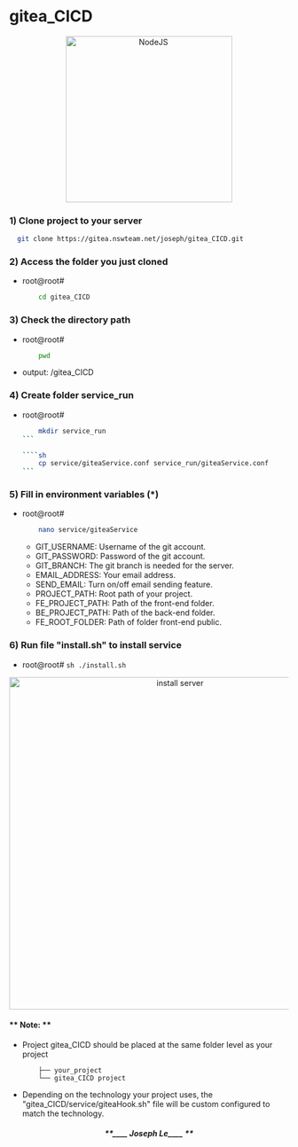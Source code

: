 # gitea_CICD

<div align="center"><img src="https://upload.wikimedia.org/wikipedia/commons/d/d9/Node.js_logo.svg" alt="NodeJS" width="300"></div>

### 1) Clone project to your server

```sh
  git clone https://gitea.nswteam.net/joseph/gitea_CICD.git
```

### 2) Access the folder you just cloned

- root@root#
  ```sh
      cd gitea_CICD
  ```

### 3) Check the directory path

- root@root#
  ```sh
      pwd
  ```
- output: <path>/gitea_CICD

### 4) Create folder service_run

- root@root#

  `````sh
      mkdir service_run
  ```

  ````sh
      cp service/giteaService.conf service_run/giteaService.conf
  ```
  `````

### 5) Fill in environment variables (\*)

- root@root#
  ```sh
      nano service/giteaService
  ```
  - GIT_USERNAME: Username of the git account.
  - GIT_PASSWORD: Password of the git account.
  - GIT_BRANCH: The git branch is needed for the server.
  - EMAIL_ADDRESS: Your email address.
  - SEND_EMAIL: Turn on/off email sending feature.
  - PROJECT_PATH: Root path of your project.
  - FE_PROJECT_PATH: Path of the front-end folder.
  - BE_PROJECT_PATH: Path of the back-end folder.
  - FE_ROOT_FOLDER: Path of folder front-end public.

### 6) Run file "install.sh" to install service

- root@root#
`sh
        ./install.sh
    `
<div align="center"><img src="https://i.ibb.co/VJHhb3y/install-Service.png" alt="install server" width="600"></div>

#### ** Note: **

- Project gitea_CICD should be placed at the same folder level as your project

  ```
      ├── your_project
      └── gitea_CICD project
  ```

- Depending on the technology your project uses, the "gitea_CICD/service/giteaHook.sh" file will be custom configured to match the technology.

<div align="center"><h4><i>**____ Joseph Le____ **</i></h4></div>

```

```
